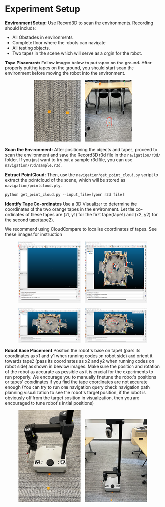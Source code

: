 # Experiment Setup
**Environment Setup:** Use Record3D to scan the environments. Recording should include: 
* All Obstacles in environments
* Complete floor where the robots can navigate
* All testing objects.
* Two tapes in the scene which will serve as a orgin for the robot.

**Tape Placement:** Follow images below to put tapes on the ground. After properly putting tapes on the ground, you should start scan the environment before moving the robot into the environment.
<p align="center">
  <img src="docs_image/How%20you%20should%20place%20tapes1.png" width="30%" height="200" style="margin-right: 10px;"/>
  <img src="docs_image/How%20you%20should%20place%20tapes2.png" width="30%" height="200"/>
</p>

**Scan the Environment:** After positioning the objects and tapes, proceed to scan the environment and save the Record3D r3d file in the `navigation/r3d/` folder. If you just want to try out a sample r3d file, you can use `navigation/r3d/sample.r3d`.

**Extract PointCloud:** Then, use the `navigation/get_point_cloud.py` script to extract the pointcloud of the scene, which will be stored as `navigation/pointcloud.ply`. 
```
python get_point_cloud.py --input_file=[your r3d file]
```
**Identify Tape Co-ordinates** Use a 3D Visualizer to determine the coordinates of the two orange tapes in the environment. Let the co-ordinates of these tapes are (x1, y1) for the first tape(tape1) and (x2, y2) for the second tape(tape2).

We recommend using CloudCompare to localize coordinates of tapes. See these images for instruction 
<p align="center">
  <img src="docs_image/CloudCompare step1.png" width="40%" height="200" style="margin-right: 10px;"/>
  <img src="docs_image/CloudCompare step2.png" width="40%" height="200"/>
</p>
<p align="center">
  <img src="docs_image/CloudCompare step3.png" width="40%" height="auto" style="margin-right: 10px;"/>
  <img src="docs_image/CloudCompare step4.png" width="40%" height="auto"/>
</p>

**Robot Base Placement** Position the robot's base on tape1 (pass its coordinates as x1 and y1 when running codes on robot side) and orient it towards tape2 (pass its coordinates as x2 and y2 when running codes on robot side) as shown in bewlow images. Make sure the position and rotation of the robot as accurate as possible as it is crucial for the experiments to run properly. We encourage you to manually finetune the robot's positions or tapes' coordinates if you find the tape coordinates are not accurate enough (You can try to run one navigation query check navigation path planning visualization to see the robot's target position, if the robot is obviously off from the target position in visualization, then you are encouraged to tune robot's initial positions)

<p align="center">
  <img src="docs_image/How you should use tape to localize robot1.png" width="40%" height="auto" style="margin-right: 10px;"/>
  <img src="docs_image/How you should use tape to localize robot2.png" width="40%" height="auto"/>
</p>

